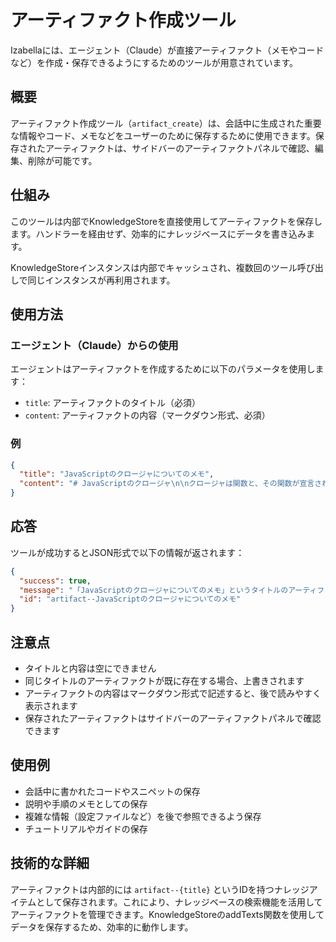 # アーティファクト作成ツール

Izabellaには、エージェント（Claude）が直接アーティファクト（メモやコードなど）を作成・保存できるようにするためのツールが用意されています。

## 概要

アーティファクト作成ツール（`artifact_create`）は、会話中に生成された重要な情報やコード、メモなどをユーザーのために保存するために使用できます。保存されたアーティファクトは、サイドバーのアーティファクトパネルで確認、編集、削除が可能です。

## 仕組み

このツールは内部でKnowledgeStoreを直接使用してアーティファクトを保存します。ハンドラーを経由せず、効率的にナレッジベースにデータを書き込みます。

KnowledgeStoreインスタンスは内部でキャッシュされ、複数回のツール呼び出しで同じインスタンスが再利用されます。

## 使用方法

### エージェント（Claude）からの使用

エージェントはアーティファクトを作成するために以下のパラメータを使用します：

- `title`: アーティファクトのタイトル（必須）
- `content`: アーティファクトの内容（マークダウン形式、必須）

### 例

```json
{
  "title": "JavaScriptのクロージャについてのメモ", 
  "content": "# JavaScriptのクロージャ\n\nクロージャは関数と、その関数が宣言されたレキシカルスコープの組み合わせです。\n\n```javascript\nfunction makeCounter() {\n  let count = 0;\n  return function() {\n    return count++;\n  }\n}\n\nconst counter = makeCounter();\nconsole.log(counter()); // 0\nconsole.log(counter()); // 1\n```\n\nこの例では、`counter`関数は`makeCounter`関数のスコープにアクセスし続けることができます。"
}
```

## 応答

ツールが成功するとJSON形式で以下の情報が返されます：

```json
{
  "success": true,
  "message": "「JavaScriptのクロージャについてのメモ」というタイトルのアーティファクトが正常に作成されました。", 
  "id": "artifact--JavaScriptのクロージャについてのメモ"
}
```

## 注意点

- タイトルと内容は空にできません
- 同じタイトルのアーティファクトが既に存在する場合、上書きされます
- アーティファクトの内容はマークダウン形式で記述すると、後で読みやすく表示されます
- 保存されたアーティファクトはサイドバーのアーティファクトパネルで確認できます

## 使用例

- 会話中に書かれたコードやスニペットの保存
- 説明や手順のメモとしての保存
- 複雑な情報（設定ファイルなど）を後で参照できるよう保存
- チュートリアルやガイドの保存

## 技術的な詳細

アーティファクトは内部的には `artifact--{title}` というIDを持つナレッジアイテムとして保存されます。これにより、ナレッジベースの検索機能を活用してアーティファクトを管理できます。KnowledgeStoreのaddTexts関数を使用してデータを保存するため、効率的に動作します。
